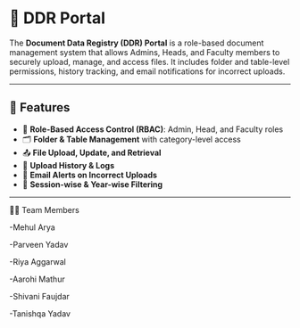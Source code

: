 # 📂 DDR Portal

The **Document Data Registry (DDR) Portal** is a role-based document management system that allows Admins, Heads, and Faculty members to securely upload, manage, and access files. It includes folder and table-level permissions, history tracking, and email notifications for incorrect uploads.

---

## 🚀 Features

- 🔐 **Role-Based Access Control (RBAC)**: Admin, Head, and Faculty roles
- 🗂️ **Folder & Table Management** with category-level access
- 📤 **File Upload, Update, and Retrieval**
- 📜 **Upload History & Logs**
- 📧 **Email Alerts on Incorrect Uploads**
- 🔎 **Session-wise & Year-wise Filtering**

---

👨‍💻 Team Members

-Mehul Arya

-Parveen Yadav

-Riya Aggarwal

-Aarohi Mathur

-Shivani Faujdar

-Tanishqa Yadav

